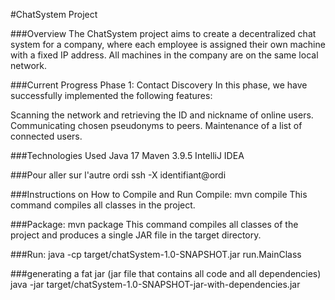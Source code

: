 
#ChatSystem Project

###Overview
The ChatSystem project aims to create a decentralized chat system for a company, where each employee is assigned their own machine with a fixed IP address. All machines in the company are on the same local network.

###Current Progress
Phase 1: Contact Discovery
In this phase, we have successfully implemented the following features:

Scanning the network and retrieving the ID and nickname of online users.
Communicating chosen pseudonyms to peers.
Maintenance of a list of connected users.

###Technologies Used
Java 17
Maven 3.9.5
IntelliJ IDEA

###Pour aller sur l'autre ordi
ssh -X identifiant@ordi

###Instructions on How to Compile and Run
Compile:
mvn compile
This command compiles all classes in the project.

###Package:
mvn package
This command compiles all classes of the project and produces a single JAR file in the target directory.

###Run:
java -cp target/chatSystem-1.0-SNAPSHOT.jar run.MainClass

###generating a fat jar (jar file that contains all code and all dependencies)
java -jar target/chatSystem-1.0-SNAPSHOT-jar-with-dependencies.jar
